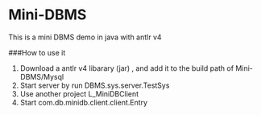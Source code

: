 Mini-DBMS
=========

This is a mini DBMS demo in java with antlr v4


###How to use it
1. Download a antlr v4 libarary (jar) , and add it to the build path of Mini-DBMS/Mysql
2. Start server by run DBMS.sys.server.TestSys
3. Use another project L_MiniDBClient
4. Start com.db.minidb.client.client.Entry
